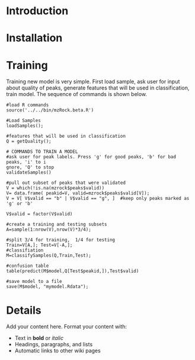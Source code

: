 # Introduction #

# Installation #

# Training #

Training new model is very simple.  First load sample, ask user for input about quality of peaks, generate features that will be used in classification, train model.  The sequence of commands is shown below.

```
#load R commands
source('../../bin/mzRock.beta.R')

#Load Samples
loadSamples();

#features that will be used in classification
Q = getQuality();

# COMMANDS TO TRAIN A MODEL
#ask user for peak labels. Press 'g' for good peaks, 'b' for bad peaks, 'i' to i
gnore, 'Q' to stop
validateSamples()

#pull out subset of peaks that were validated
V = which(!is.na(mzrock$peaks$valid))
V= data.frame( peakid=V, valid=mzrock$peaks$valid[V]);
V = V[ V$valid == "b" | V$valid == "g", ]  #keep only peaks marked as 'g' or 'b'

V$valid = factor(V$valid)

#create a training and testing subsets 
A=sample(1:nrow(V),nrow(V)*3/4);

#split 3/4 for training,  1/4 for testing
Train=V[A,]; Test=V[-A,];
#classifiation 
M=classifySamples(Q,Train,Test); 

#confusion table
table(predict(M$model,Q[Test$peakid,]),Test$valid)

#save model to a file
save(M$model, "mymodel.Rdata");

```

# Details #

Add your content here.  Format your content with:
  * Text in **bold** or _italic_
  * Headings, paragraphs, and lists
  * Automatic links to other wiki pages
